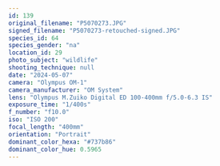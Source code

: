 ```yaml
---
id: 139
original_filename: "P5070273.JPG"
signed_filename: "P5070273-retouched-signed.JPG"
species_id: 64
species_gender: "na"
location_id: 29
photo_subject: "wildlife"
shooting_technique: null
date: "2024-05-07"
camera: "Olympus OM-1"
camera_manufacturer: "OM System"
lens: "Olympus M.Zuiko Digital ED 100-400mm f/5.0-6.3 IS"
exposure_time: "1/400s"
f_number: "f10.0"
iso: "ISO 200"
focal_length: "400mm"
orientation: "Portrait"
dominant_color_hexa: "#737b86"
dominant_color_hue: 0.5965
---
```


